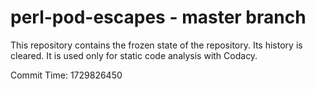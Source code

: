 # perl-pod-escapes - master branch

This repository contains the frozen state of the repository.
Its history is cleared. It is used only for static code
analysis with Codacy.

Commit Time: 1729826450